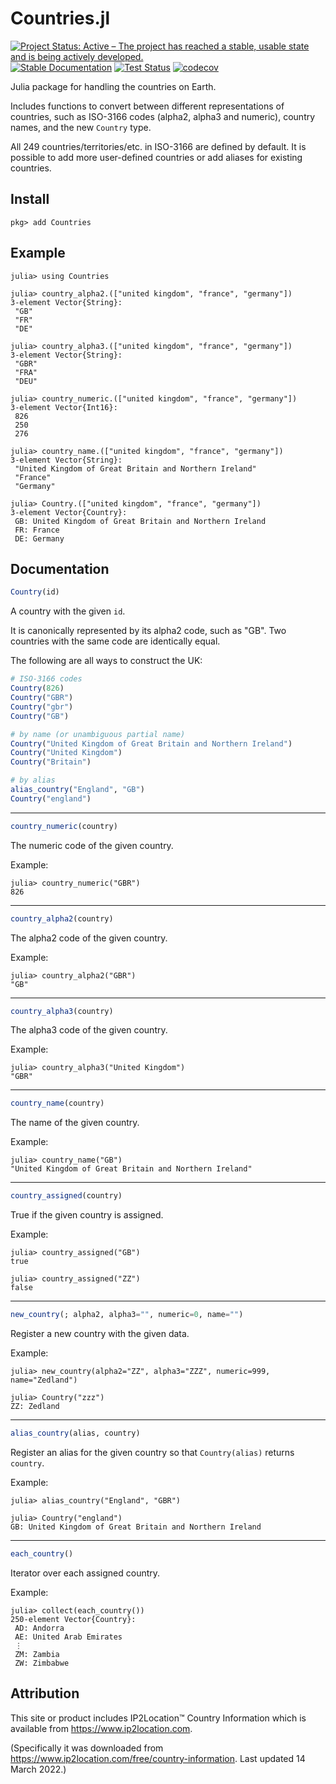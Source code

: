 # Countries.jl

[![Project Status: Active – The project has reached a stable, usable state and is being actively developed.](https://www.repostatus.org/badges/latest/active.svg)](https://www.repostatus.org/#active)
[![Stable Documentation](https://img.shields.io/badge/docs-stable-blue.svg)](https://juliahub.com/docs/Countries/)
[![Test Status](https://github.com/cjdoris/Countries.jl/workflows/Tests/badge.svg)](https://github.com/cjdoris/Countries.jl/actions?query=workflow%3ATests)
[![codecov](https://codecov.io/gh/cjdoris/Countries.jl/branch/main/graph/badge.svg?token=AECCWGKRVJ)](https://codecov.io/gh/cjdoris/Countries.jl)

Julia package for handling the countries on Earth.

Includes functions to convert between different representations of countries, such as
ISO-3166 codes (alpha2, alpha3 and numeric), country names, and the new `Country` type.

All 249 countries/territories/etc. in ISO-3166 are defined by default. It is possible to add
more user-defined countries or add aliases for existing countries.

## Install

```
pkg> add Countries
```

## Example

```julia-repl
julia> using Countries

julia> country_alpha2.(["united kingdom", "france", "germany"])
3-element Vector{String}:
 "GB"
 "FR"
 "DE"

julia> country_alpha3.(["united kingdom", "france", "germany"])
3-element Vector{String}:
 "GBR"
 "FRA"
 "DEU"

julia> country_numeric.(["united kingdom", "france", "germany"])
3-element Vector{Int16}:
 826
 250
 276

julia> country_name.(["united kingdom", "france", "germany"])
3-element Vector{String}:
 "United Kingdom of Great Britain and Northern Ireland"
 "France"
 "Germany"

julia> Country.(["united kingdom", "france", "germany"])
3-element Vector{Country}:
 GB: United Kingdom of Great Britain and Northern Ireland
 FR: France
 DE: Germany
```

## Documentation

```julia
Country(id)
```

A country with the given `id`.

It is canonically represented by its alpha2 code, such as "GB". Two countries with
the same code are identically equal.

The following are all ways to construct the UK:
```julia
# ISO-3166 codes
Country(826)
Country("GBR")
Country("gbr")
Country("GB")

# by name (or unambiguous partial name)
Country("United Kingdom of Great Britain and Northern Ireland")
Country("United Kingdom")
Country("Britain")

# by alias
alias_country("England", "GB")
Country("england")
```

---

```julia
country_numeric(country)
```

The numeric code of the given country.

Example:
```julia-repl
julia> country_numeric("GBR")
826
```

---

```julia
country_alpha2(country)
```

The alpha2 code of the given country.

Example:
```julia-repl
julia> country_alpha2("GBR")
"GB"
```

---

```julia
country_alpha3(country)
```

The alpha3 code of the given country.

Example:
```julia-repl
julia> country_alpha3("United Kingdom")
"GBR"
```

---

```julia
country_name(country)
```

The name of the given country.

Example:
```julia-repl
julia> country_name("GB")
"United Kingdom of Great Britain and Northern Ireland"
```

---

```julia
country_assigned(country)
```

True if the given country is assigned.

Example:
```julia-repl
julia> country_assigned("GB")
true

julia> country_assigned("ZZ")
false
```

---

```julia
new_country(; alpha2, alpha3="", numeric=0, name="")
```

Register a new country with the given data.

Example:
```julia-repl
julia> new_country(alpha2="ZZ", alpha3="ZZZ", numeric=999, name="Zedland")

julia> Country("zzz")
ZZ: Zedland
```

---

```julia
alias_country(alias, country)
```

Register an alias for the given country so that `Country(alias)` returns `country`.

Example:
```julia-repl
julia> alias_country("England", "GBR")

julia> Country("england")
GB: United Kingdom of Great Britain and Northern Ireland
```

---

```julia
each_country()
```

Iterator over each assigned country.

Example:
```julia-repl
julia> collect(each_country())
250-element Vector{Country}:
 AD: Andorra
 AE: United Arab Emirates
 ⋮
 ZM: Zambia
 ZW: Zimbabwe
```

## Attribution

This site or product includes IP2Location™ Country Information which is available from https://www.ip2location.com.

(Specifically it was downloaded from https://www.ip2location.com/free/country-information. Last updated 14 March 2022.)
